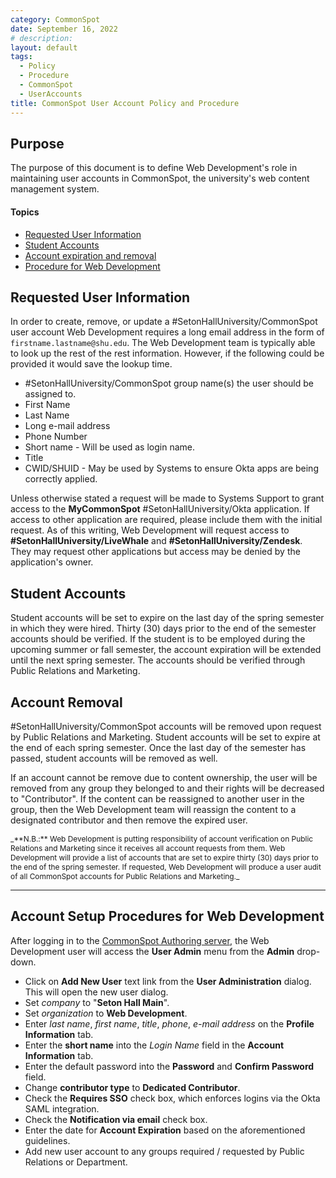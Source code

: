 ```yaml
---
category: CommonSpot
date: September 16, 2022
# description:
layout: default
tags:
  - Policy
  - Procedure
  - CommonSpot
  - UserAccounts
title: CommonSpot User Account Policy and Procedure
---
```


## Purpose

The purpose of this document is to define Web Development's role in maintaining user accounts in CommonSpot, the university's web content management system.

#### Topics

- [Requested User Information](#requested-user-information)
- [Student Accounts](#student-accounts)
- [Account expiration and removal](#account-removal)
- [Procedure for Web Development](#account-setup-procedures-for-web-development)

## Requested User Information

In order to create, remove, or update a #SetonHallUniversity/CommonSpot user account Web Development requires a long email address in the form of ```firstname.lastname@shu.edu```. The Web Development team is typically able to look up the rest of the rest information. However, if the following could be provided it would save the lookup time.

* #SetonHallUniversity/CommonSpot group name(s) the user should be assigned to.
* First Name
* Last Name
* Long e-mail address
* Phone Number
* Short name - Will be used as login name.
* Title
* CWID/SHUID - May be used by Systems to ensure Okta apps are being correctly applied.

Unless otherwise stated a request will be made to Systems Support to grant access to the **MyCommonSpot** #SetonHallUniversity/Okta application. If access to other application are required, please include them with the initial request. As of this writing, Web Development will request access to **#SetonHallUniversity/LiveWhale** and **#SetonHallUniversity/Zendesk**. They may request other applications but access may be denied by the application's owner.

## Student Accounts

Student accounts will be set to expire on the last day of the spring semester in which they were hired. Thirty (30) days prior to the end of the semester accounts should be verified. If the student is to be employed during the upcoming summer or fall semester, the account expiration will be extended until the next spring semester. The accounts should be verified through Public Relations and Marketing.

## Account Removal

#SetonHallUniversity/CommonSpot accounts will be removed upon request by Public Relations and Marketing. Student accounts will be set to expire at the end of each spring semester. Once the last day of the semester has passed, student accounts will be removed as well.

If an account cannot be remove due to content ownership, the user will be removed from any group they belonged to and their rights will be decreased to "Contributor". If the content can be reassigned to another user in the group, then the Web Development team will reassign the content to a designated contributor and then remove the expired user.

<div style="font-size:0.85em">
_**N.B.:** Web Development is putting responsibility of account verification on Public Relations and Marketing since it receives all account requests from them. Web Development will provide a list of accounts that are set to expire thirty (30) days prior to the end of the spring semester. If requested, Web Development will produce a user audit of all CommonSpot accounts for Public Relations and Marketing._
</div>

---

## Account Setup Procedures for Web Development

After logging in to the [CommonSpot Authoring server][authoring], the Web Development user will access the **User Admin** menu from the **Admin** drop-down.

* Click on **Add New User** text link from the **User Administration** dialog.  This will open the new user dialog.
* Set *company* to "**Seton Hall Main**".
* Set *organization* to **Web Development**.
* Enter *last name*, *first name*, *title*, *phone*, *e-mail address* on the **Profile Information** tab.
* Enter the **short name** into the *Login Name* field in the **Account Information** tab.
* Enter the default password into the **Password** and **Confirm Password** field.
* Change **contributor type** to **Dedicated Contributor**.
* Check the **Requires SSO** check box, which enforces logins via the Okta SAML integration.
* Check the **Notification via email** check box.
* Enter the date for **Account Expiration** based on the aforementioned guidelines.
* Add new user account to any groups required / requested by Public Relations or Department.

<!-- Links and Notes -->
[authoring]: <https://site8.auth.shu.commonSpotcloud.com>
[development]: <https://site8.auth.dev.shu.commonspotcloud.com>
